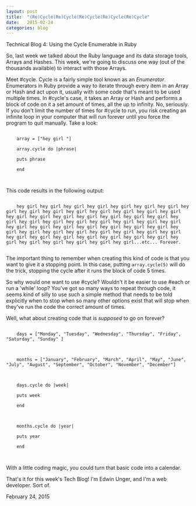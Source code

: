 ```yaml
---
layout: post
title:  "(Re)Cycle(Re)Cycle(Re)Cycle(Re)Cycle(Re)Cycle"
date:   2015-02-24
categories: blog
---
```


Technical Blog 4: Using the Cycle Enumerable in Ruby
  <p>
    So, last week we talked about the Ruby language and its data storage tools, Arrays and Hashes. This week, we're going to discuss one way (out of the thousands available) to interact with those Arrays.
  </p>
  <p>
    Meet #cycle. Cycle is a fairly simple tool known as an <em>Enumerator</em>. Enumerators in Ruby provide a way to iterate through every item in an Array or Hash and act upon it, usually with some code that's meant to be used multiple times. In #cycle's case, it takes an Array or Hash and performs a block of code on it a set amount of times, all the up to infinity. No, seriously. If you don't limit the number of times for #cycle to run, you risk creating an infinite loop in your computer that will run forever until you force the program to quit manually. Take a look:
  </p>
  <p>
  <code>
    array = ["hey girl "]<br>
    array.cycle do |phrase|<br>
    puts phrase<br>
    end<br>
  </code>
  </p>
  <p>
    This code results in the following output:
  </p>
  <p>
  <code>
    hey girl hey girl hey girl hey girl hey girl hey girl hey girl hey girl hey girl hey girl hey girl hey girl hey girl hey girl hey girl hey girl hey girl hey girl hey girl hey girl hey girl hey girl hey girl hey girl hey girl hey girl hey girl hey girl hey girl hey girl hey girl hey girl hey girl hey girl hey girl hey girl hey girl hey girl hey girl hey girl hey girl hey girl hey girl hey girl hey girl hey girl hey girl hey girl hey girl hey girl hey girl hey girl hey girl hey girl hey girl hey girl hey girl hey girl...etc... Forever.
  </code>
  </p>
  <p>
    The important thing to remember when creating this kind of code is that you want to give it a stopping point. In this case, putting <code>array.cycle(5)</code> will do the trick, stopping the cycle after it runs the block of code 5 times.
  </p>
  <p>
    So why would one want to use #cycle? Wouldn't it be easier to use #each or run a 'while' loop? You've got so many ways to repeat through code, it seems kind of silly to use such a simple method that needs to be told explicitly when to stop when so many other options exist that will stop when they've run the code the correct amount of times.
  </p>
  <p>
    Well, what about creating code that is <em>supposed</em> to go on forever?
  </p>
  <p>
  <code>
    days = ["Monday", "Tuesday", "Wednesday", "Thursday", "Friday", "Saturday", "Sunday" ]<br>
    <br>
    months = ["January", "February", "March", "April", "May", "June", "July", "August", "September", "October", "November", "December"]<br>
    <br>
    days.cycle do |week|<br>
    puts week<br>
    end<br>
    <br>
    months.cycle do |year|<br>
    puts year<br>
    end<br>
  </code>
  </p>
  <p>
    With a little coding magic, you could turn that basic code into a calendar.
  </p>
  <p>
    That's it for this week's Tech Blog! I'm Edwin Unger, and I'm a web developer. Sort of.
  </p>

  <p class="date">February 24, 2015</p>
  </section>